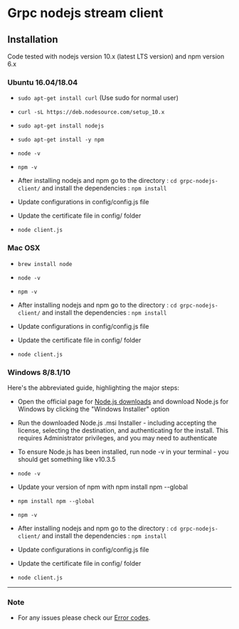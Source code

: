 # Grpc nodejs stream client

## Installation

Code tested with nodejs version 10.x (latest LTS version) and npm version 6.x

### Ubuntu 16.04/18.04
- `sudo apt-get install curl` (Use sudo for normal user)
- `curl -sL https://deb.nodesource.com/setup_10.x`
- `sudo apt-get install nodejs`
- `sudo apt-get install -y npm`
- `node -v` 
- `npm -v`

- After installing nodejs and npm go to the directory : `cd grpc-nodejs-client/` and install the dependencies : `npm install`
- Update configurations in config/config.js file 
- Update the certificate file in config/ folder
- `node client.js`

### Mac OSX
- `brew install node`
- `node -v`
- `npm -v`

- After installing nodejs and npm go to the directory : `cd grpc-nodejs-client/` and install the dependencies : `npm install`
- Update configurations in config/config.js file 
- Update the certificate file in config/ folder
- `node client.js`

### Windows 8/8.1/10

Here's the abbreviated guide, highlighting the major steps:


- Open the official page for [Node.js downloads](https://nodejs.org/en/download/) and download Node.js for Windows by clicking the "Windows Installer" option
- Run the downloaded Node.js .msi Installer - including accepting the license, selecting the destination, and authenticating for the install.
This requires Administrator privileges, and you may need to authenticate
- To ensure Node.js has been installed, run node -v in your terminal - you should get something like v10.3.5
- `node -v`
- Update your version of npm with npm install npm --global
- `npm install npm --global`
- `npm -v`

- After installing nodejs and npm go to the directory : `cd grpc-nodejs-client/` and install the dependencies : `npm install`
- Update configurations in config/config.js file 
- Update the certificate file in config/ folder
- `node client.js`

___


### Note
* For any issues please check our [Error codes](https://github.com/gnani-ai/API-service).
